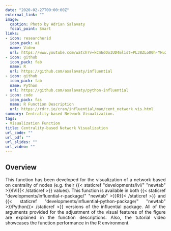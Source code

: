 ```yaml
---
date: "2020-02-27T00:00:00Z"
external_link: ""
image:
  caption: Photo by Adrian Salavaty
  focal_point: Smart
links:
- icon: researcherid
  icon_pack: ai
  name: Video
  url: https://www.youtube.com/watch?v=kCmEdOoIUD4&list=PL38ZLo00h-YHu2SbnQ-lfh4iaIsMQ99Qj&index=2
- icon: github
  icon_pack: fab
  name: R
  url: https://github.com/asalavaty/influential
- icon: github
  icon_pack: fab
  name: Python
  url: https://github.com/asalavaty/python-influential
- icon: code
  icon_pack: fas
  name: R Function Description 
  url: https://rdrr.io/cran/influential/man/cent_network.vis.html
summary: Centrality-based Network Visualization.
tags:
- Visualization Function
title: Centrality-based Network Visualization
url_code: ""
url_pdf: ""
url_slides: ""
url_video: ""
---
```


## Overview

<div style="text-align: justify">
This function has been developed for the visualization of a network based on centrality of nodes (e.g. their {{< staticref "developments/ivi/" "newtab" >}}IVI{{< /staticref >}} values). This function is available in both {{< staticref "developments/influential-r-package/" "newtab" >}}R{{< /staticref >}} and {{< staticref "developments/influential-python-package/" "newtab" >}}Python{{< /staticref >}} versions of the influential package. All of the arguments provided for the adjustment of the visual features of the figure are explained in the function descriptions. Also, the tutorial video showcases the function performance in the R environment.
</div>
